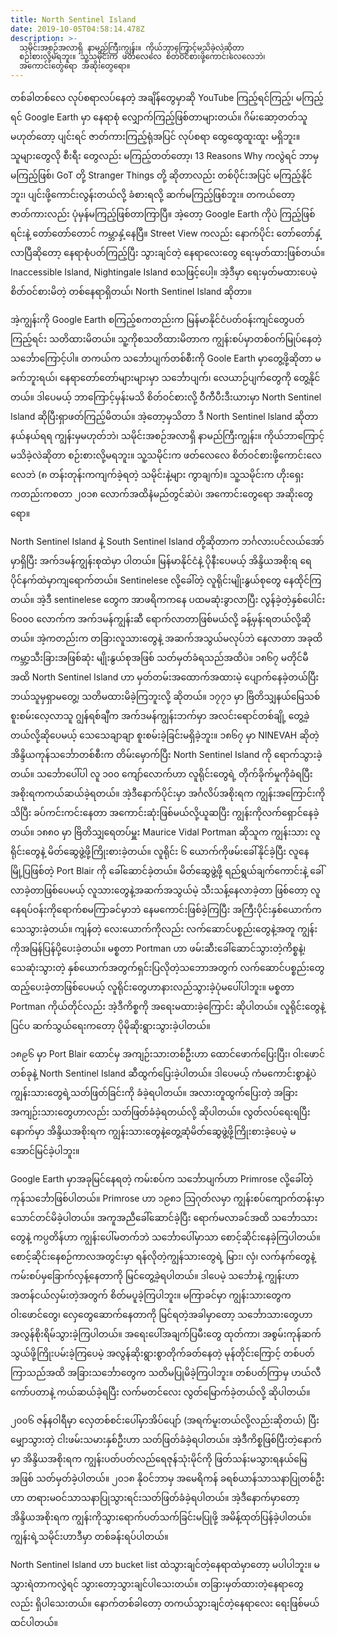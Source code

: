 ```yaml
---
title: North Sentinel Island
date: 2019-10-05T04:58:14.478Z
description: >-
  သမိုင်းအစဉ်အလာရှိ နာမည်ကြီးကျွန်း။ ကိုယ်ဘာကြောင့်မသိခဲ့လဲဆိုတာ
  စဉ်းစားလို့မရဘူး။ သူ့သမိုင်းက ဖတ်လေလေ စိတ်ဝင်စားဖို့ကောင်းလေလေဘဲ၊
  အကောင်းတွေရော အဆိုးတွေရော။
---
```


တစ်ခါတစ်လေ လုပ်စရာလပ်နေတဲ့ အချိန်တွေမှာဆို YouTube ကြည့်ရင်ကြည့်၊ မကြည့်ရင် Google Earth မှာ နေရာစုံ လျှောက်ကြည့်ဖြစ်တာများတယ်။ ဂိမ်းဆော့တတ်သူ မဟုတ်တော့ ပျင်းရင် ဇာတ်ကားကြည့်ရုံအပြင် လုပ်စရာ ထွေထွေထူးထူး မရှိဘူး။ သူများတွေလို စီးရီး တွေလည်း မကြည့်တတ်တော့၊ 13 Reasons Why ကလွဲရင် ဘာမှ မကြည့်ဖြစ်၊ GoT တို့ Stranger Things တို့ ဆိုတာလည်း တစ်ပိုင်းအပြင် မကြည့်နိုင်ဘူး၊ ပျင်းဖို့ကောင်းလွန်းတယ်လို့ ခံစားရလို့ ဆက်မကြည့်ဖြစ်ဘူး။ တကယ်တော့ ဇာတ်ကားလည်း ပုံမှန်မကြည့်ဖြစ်တာကြာပြီ။ အဲ့တော့ Google Earth ကိုပဲ ကြည့်ဖြစ်ရင်းနဲ့ တော်တော်တောင် ကမ္ဘာနှံ့နေပြီ။ Street View ကလည်း နောက်ပိုင်း တော်တော်နှံ့လာပြီဆိုတော့ နေရာစုံပတ်ကြည့်ပြီး သွားချင်တဲ့ နေရာလေးတွေ ရေးမှတ်ထားဖြစ်တယ်။ Inaccessible Island, Nightingale Island စသဖြင့်ပေါ့။ အဲ့ဒီမှာ ရေးမှတ်မထားပေမဲ့ စိတ်ဝင်စားမိတဲ့ တစ်နေရာရှိတယ်၊ North Sentinel Island ဆိုတာ။

အဲ့ကျွန်းကို Google Earth စကြည့်စကတည်းက မြန်မာနိုင်ငံပတ်ဝန်းကျင်တွေပတ်ကြည့်ရင်း သတိထားမိတယ်။ သူ့ကိုစသတိထားမိတာက ကျွန်းစပ်မှာတစ်ဝက်မြုပ်နေတဲ့ သင်္ဘောကြောင့်ပါ။ တကယ်က သင်္ဘောပျက်တစ်စီးကို Goole Earth မှာတွေ့ဖို့ဆိုတာ မခက်ဘူးရယ်၊ နေရာတော်တော်များများမှာ သင်္ဘောပျက်၊ လေယာဉ်ပျက်တွေကို တွေ့နိုင်တယ်။ ဒါပေမယ့် ဘာကြောင့်မှန်းမသိ စိတ်ဝင်စားလို့ ဝီကီပီးဒီးယားမှာ North Sentinel Island ဆိုပြီးရှာဖတ်ကြည့်မိတယ်။ အဲ့တော့မှသိတာ ဒီ North Sentinel lsland ဆိုတာ နယ်နယ်ရရ ကျွန်းမှမဟုတ်ဘဲ၊ သမိုင်းအစဉ်အလာရှိ နာမည်ကြီးကျွန်း။ ကိုယ်ဘာကြောင့်မသိခဲ့လဲဆိုတာ စဉ်းစားလို့မရဘူး။ သူ့သမိုင်းက ဖတ်လေလေ စိတ်ဝင်စားဖို့ကောင်းလေလေဘဲ (၈ တန်းတုန်းကကျက်ခဲ့ရတဲ့ သမိုင်းနဲ့များ ကွာချက်)။ သူ့သမိုင်းက ဟိုးရှေးကတည်းကစတာ ၂၀၁၈ လောက်အထိနံမည်တွင်ဆဲပဲ၊ အကောင်းတွေရော အဆိုးတွေရော။

North Sentinel Island နဲ့ South Sentinel Island တို့ဆိုတာက ဘင်္ဂလားပင်လယ်အော်မှာရှိပြီး အက်ဒမန်ကျွန်းစုထဲမှာ ပါတယ်။ မြန်မာနိုင်ငံနဲ့ ပိုနီးပေမယ့် အိန္ဒိယအစိုးရ ရေပိုင်နက်ထဲမှာကျရောက်တယ်။ Sentinelese လို့ခေါ်တဲ့ လူရိုင်းမျိုးနွယ်စုတွေ နေထိုင်ကြတယ်။ အဲ့ဒီ sentinelese တွေက အာဖရိကကနေ ပထမဆုံးခွာလာပြီး လွန်ခဲ့တဲ့နှစ်ပေါင်း ၆၀၀၀ လောက်က အက်ဒမန်ကျွန်းဆီ ရောက်လာတာဖြစ်မယ်လို့ ခန့်မှန်းရတယ်လို့ဆိုတယ်။ အဲ့ကတည်းက တခြားလူသားတွေနဲ့ အဆက်အသွယ်မလုပ်ဘဲ နေလာတာ အခုထိ ကမ္ဘာ့သီးခြားအဖြစ်ဆုံး မျိုးနွယ်စုအဖြစ် သတ်မှတ်ခံရသည်အထိပဲ။ ၁၈၆၇ မတိုင်မီအထိ North Sentinel Island ဟာ မှတ်တမ်းအထောက်အထားမဲ့ ပျောက်နေခဲ့တယ်ပြီး ဘယ်သူမှရှာမတွေ့၊ သတိမထားမိခဲ့ကြဘူးလို့ ဆိုတယ်။ ၁၇၇၁ မှာ ဗြိတိသျှနယ်မြေသစ်စူးစမ်းလေ့လာသူ ဂျွန်ရစ်ချီက အက်ဒမန်ကျွန်းဘက်မှာ အလင်းရောင်တစ်ချို့ တွေ့ခဲ့တယ်လို့ဆိုပေမယ့် သေသေချာချာ စူးစမ်းခဲ့ခြင်းမရှိခဲ့ဘူး။ ၁၈၆၇ မှာ NINEVAH ဆိုတဲ့ အိန္ဒိယကုန်သင်္ဘောတစ်စီးက တိမ်းမှောက်ပြီး North Sentinel Island ကို ရောက်သွားခဲ့တယ်။ သင်္ဘောပေါ်ပါ လူ ၁၀၀ ကျော်လောက်ဟာ လူရိုင်းတွေရဲ့ တိုက်ခိုက်မှုကိုခံရပြီး အစိုးရကကယ်ဆယ်ခဲ့ရတယ်။ အဲ့ဒီနောက်ပိုင်းမှာ အင်္ဂလိပ်အစိုးရက ကျွန်းအကြောင်းကိုသိပြီး ခပ်ကင်းကင်းနေတာ အကောင်းဆုံးဖြစ်မယ်လို့ယူဆပြီး ကျွန်းကိုလက်ရှောင်နေခဲ့တယ်။ ၁၈၈၀ မှာ ဗြိတိသျှရေတပ်မှူး Maurice Vidal Portman ဆိုသူက ကျွန်းသား လူရိုင်းတွေနဲ့ မိတ်ဆွေဖွဲ့ဖို့ကြိုးစားခဲ့တယ်။ လူရိုင်း ၆ ယောက်ကိုဖမ်းခေါ်နိုင်ခဲ့ပြီး လူနေမြို့ပြဖြစ်တဲ့ Port Blair ကို ခေါ်ဆောင်ခဲ့တယ်။ မိတ်ဆွေဖွဲ့ဖို့ ရည်ရွယ်ချက်ကောင်းနဲ့ ခေါ်လာခဲ့တာဖြစ်ပေမယ့် လူသားတွေနဲ့အဆက်အသွယ်မဲ့ သီးသန့်နေလာခဲ့တာ ဖြစ်တော့ လူနေရပ်ဝန်းကိုရောက်စမကြာခင်မှာဘဲ နေမကောင်းဖြစ်ခဲ့ကြပြီး အကြီးပိုင်းနှစ်ယောက်က သေသွားခဲ့တယ်။ ကျန်တဲ့ လေးယောက်ကိုလည်း လက်ဆောင်ပစ္စည်းတွေနဲ့အတူ ကျွန်းကိုအမြန်ပြန်ပို့ပေးခဲ့တယ်။ မစ္စတာ Portman ဟာ ဖမ်းဆီးခေါ်ဆောင်သွားတဲ့ကိစ္စနဲ့၊ သေဆုံးသွားတဲ့ နှစ်ယောက်အတွက်ရှင်းပြလိုတဲ့သဘောအတွက် လက်ဆောင်ပစ္စည်းတွေထည့်ပေးခဲ့တာဖြစ်ပေမယ့် လူရိုင်းတွေဟာနားလည်သွားခဲ့ပုံမပေါ်ပါဘူး။ မစ္စတာ Portman ကိုယ်တိုင်လည်း အဲ့ဒီကိစ္စကို အရေးမထားခဲ့ကြောင်း ဆိုပါတယ်။ လူရိုင်းတွေနဲ့ ပြင်ပ ဆက်သွယ်ရေးကတော့ ပိုမိုဆိုးရွားသွားခဲ့ပါတယ်။

၁၈၉၆ မှာ Port Blair ထောင်မှ အကျဉ်းသားတစ်ဦးဟာ ထောင်ဖောက်ပြေးပြီး၊ ဝါးဖောင်တစ်ခုနဲ့ North Sentinel Island ဆီထွက်ပြေးခဲ့ပါတယ်။ ဒါပေမယ့် ကံမကောင်းစွာနဲ့ပဲ ကျွန်းသားတွေရဲ့သတ်ဖြတ်ခြင်းကို ခံခဲ့ရပါတယ်။ အလားတူထွက်ပြေးတဲ့ အခြားအကျဉ်းသားတွေဟာလည်း သတ်ဖြတ်ခံခဲ့ရတယ်လို့ ဆိုပါတယ်။ လွတ်လပ်ရေးရပြီးနောက်မှာ အိန္ဒိယအစိုးရက ကျွန်းသားတွေနဲ့တွေ့ဆုံမိတ်ဆွေဖွဲ့ဖို့ကြိုးစားခဲ့ပေမဲ့ မအောင်မြင်ခဲ့ပါဘူး။

Google Earth မှာအခုမြင်နေရတဲ့ ကမ်းစပ်က သင်္ဘောပျက်ဟာ Primrose လို့ခေါ်တဲ့ ကုန်သင်္ဘောဖြစ်ပါတယ်။ Primrose ဟာ ၁၉၈၁ သြဂုတ်လမှာ ကျွန်းစပ်ကျောက်တန်းမှာ သောင်တင်မိခဲ့ပါတယ်။ အကူအညီခေါ်ဆောင်ခဲ့ပြီး ရောက်မလာခင်အထိ သင်္ဘောသားတွေနဲ့ ကပ္ပတိန်ဟာ ကျွန်းပေါ်မတက်ဘဲ သင်္ဘောပေါ်မှာသာ စောင့်ဆိုင်းနေခဲ့ကြပါတယ်။ စောင့်ဆိုင်းနေစဉ်ကာလအတွင်းမှာ ရန်လိုတဲ့ကျွန်သားတွေရဲ့ မြား၊ လှံ၊ လက်နက်တွေနဲ့ ကမ်းစပ်မှခြောက်လှန့်နေတာကို မြင်တွေ့ခဲ့ရပါတယ်။ ဒါပေမဲ့ သင်္ဘောနဲ့ ကျွန်းဟာ အတန်ငယ်လှမ်းတဲ့အတွက် စိတ်မပူခဲ့ကြပါဘူး။ မကြာခင်မှာ ကျွန်းသားတွေက ဝါးဖောင်တွေ၊ လှေတွေဆောက်နေတာကို မြင်ရတဲ့အခါမှာတော့ သင်္ဘောသားတွေဟာအလွန်စိုးရိမ်သွားခဲ့ကြပါတယ်။ အရေးပေါ်အချက်ပြမီးတွေ ထုတ်ကာ၊ အစွမ်းကုန်ဆက်သွယ်ဖို့ကြိုးပမ်းခဲ့ကြပေမဲ့ အလွန်ဆိုးရွားစွာတိုက်ခတ်နေတဲ့ မုန်တိုင်းကြောင့် တစ်ပတ်ကြာသည်အထိ အခြားသင်္ဘောတွေက သတိမပြုမိခဲ့ကြပါဘူး။ တစ်ပတ်ကြာမှ ဟယ်လီကော်ပတာနဲ့ ကယ်ဆယ်ခဲ့ရပြီး လက်မတင်လေး လွတ်မြောက်ခဲ့တယ်လို့ ဆိုပါတယ်။

၂၀၀၆ ဇန်နဝါရီမှာ လှေတစ်စင်းပေါ်မှာအိပ်ပျော် (အရက်မူးတယ်လို့လည်းဆိုတယ်) ပြီး မျှောသွားတဲ့ ငါးဖမ်းသမားနှစ်ဦးဟာ သတ်ဖြတ်ခံခဲ့ရပါတယ်။ အဲ့ဒီကိစ္စဖြစ်ပြီးတဲ့နောက်မှာ အိန္ဒိယအစိုးရက ကျွန်းပတ်ပတ်လည်ရေဇုန်သုံးမိုင်ကို ဖြတ်သန်းမသွားရနယ်မြေအဖြစ် သတ်မှတ်ခဲ့ပါတယ်။ ၂၀၁၈ နိုဝင်ဘာမှ အမေရိကန် ခရစ်ယာန်သာသနာပြုတစ်ဦးဟာ တရားမဝင်သာသနာပြုသွားရင်းသတ်ဖြတ်ခံခဲ့ရပါတယ်။ အဲ့ဒီနောက်မှာတော့ အိန္ဒိယအစိုးရက ကျွန်းကိုသွားရောက်ပတ်သက်ခြင်းမပြုဖို့ အမိန့်ထုတ်ပြန်ခဲ့ပါတယ်။ ကျွန်းရဲ့သမိုင်းဟာဒီမှာ တစ်ခန်းရပ်ပါတယ်။

North Sentinel Island ဟာ bucket list ထဲသွားချင်တဲ့နေရာထဲမှာတော့ မပါပါဘူး။ မသွားရဲတာကလွဲရင် သွားတော့သွားချင်ပါသေးတယ်။ တခြားမှတ်ထားတဲ့နေရာတွေလည်း ရှိပါသေးတယ်။ နောက်တစ်ခါတော့ တကယ်သွားချင်တဲ့နေရာလေး ရေးဖြစ်မယ်ထင်ပါတယ်။

